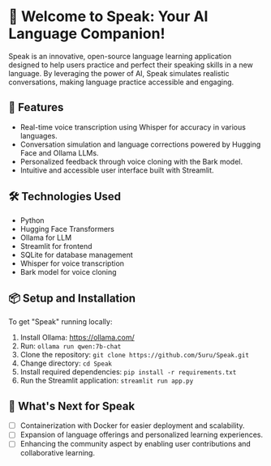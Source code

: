 # 👋 Welcome to Speak: Your AI Language Companion!

Speak is an innovative, open-source language learning application designed
to help users practice and perfect their speaking skills in a new language.
By leveraging the power of AI, Speak simulates realistic conversations,
making language practice accessible and engaging.

## 🚀 Features

- Real-time voice transcription using Whisper for accuracy in various languages.
- Conversation simulation and language corrections powered by Hugging Face and Ollama LLMs.
- Personalized feedback through voice cloning with the Bark model.
- Intuitive and accessible user interface built with Streamlit.

## 🛠️ Technologies Used

- Python
- Hugging Face Transformers
- Ollama for LLM
- Streamlit for frontend
- SQLite for database management
- Whisper for voice transcription
- Bark model for voice cloning

## 📦 Setup and Installation

To get "Speak" running locally:

1. Install Ollama: https://ollama.com/
2. Run: `ollama run qwen:7b-chat`
3. Clone the repository: `git clone https://github.com/5uru/Speak.git`
4. Change directory: `cd Speak`
5. Install required dependencies: `pip install -r requirements.txt`
6. Run the Streamlit application: `streamlit run app.py`

## 🚧 What's Next for Speak

- [ ] Containerization with Docker for easier deployment and scalability.
- [ ] Expansion of language offerings and personalized learning experiences.
- [ ] Enhancing the community aspect by enabling user contributions and collaborative learning.